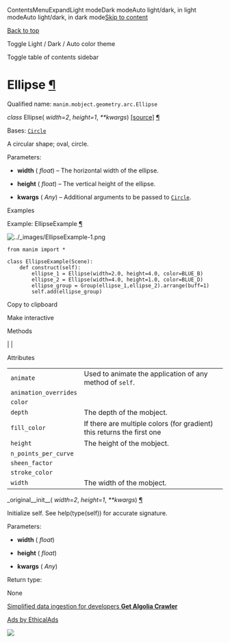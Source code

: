 ContentsMenuExpandLight modeDark modeAuto light/dark, in light modeAuto light/dark, in dark mode[Skip to content](https://docs.manim.community/en/stable/reference/manim.mobject.geometry.arc.Ellipse.html#furo-main-content)

[Back to top](https://docs.manim.community/en/stable/reference/manim.mobject.geometry.arc.Ellipse.html#)

Toggle Light / Dark / Auto color theme

Toggle table of contents sidebar

# Ellipse [¶](https://docs.manim.community/en/stable/reference/manim.mobject.geometry.arc.Ellipse.html\#ellipse "Link to this heading")

Qualified name: `manim.mobject.geometry.arc.Ellipse`

_class_ Ellipse( _width=2_, _height=1_, _\*\*kwargs_) [\[source\]](https://docs.manim.community/en/stable/_modules/manim/mobject/geometry/arc.html#Ellipse) [¶](https://docs.manim.community/en/stable/reference/manim.mobject.geometry.arc.Ellipse.html#manim.mobject.geometry.arc.Ellipse "Link to this definition")

Bases: [`Circle`](https://docs.manim.community/en/stable/reference/manim.mobject.geometry.arc.Circle.html#manim.mobject.geometry.arc.Circle "manim.mobject.geometry.arc.Circle")

A circular shape; oval, circle.

Parameters:

- **width** ( _float_) – The horizontal width of the ellipse.

- **height** ( _float_) – The vertical height of the ellipse.

- **kwargs** ( _Any_) – Additional arguments to be passed to [`Circle`](https://docs.manim.community/en/stable/reference/manim.mobject.geometry.arc.Circle.html#manim.mobject.geometry.arc.Circle "manim.mobject.geometry.arc.Circle").


Examples

Example: EllipseExample [¶](https://docs.manim.community/en/stable/reference/manim.mobject.geometry.arc.Ellipse.html#ellipseexample)

![../_images/EllipseExample-1.png](https://docs.manim.community/en/stable/_images/EllipseExample-1.png)

```
from manim import *

class EllipseExample(Scene):
    def construct(self):
        ellipse_1 = Ellipse(width=2.0, height=4.0, color=BLUE_B)
        ellipse_2 = Ellipse(width=4.0, height=1.0, color=BLUE_D)
        ellipse_group = Group(ellipse_1,ellipse_2).arrange(buff=1)
        self.add(ellipse_group)

```

Copy to clipboard

Make interactive

Methods

|
|

Attributes

|     |     |
| --- | --- |
| `animate` | Used to animate the application of any method of `self`. |
| `animation_overrides` |  |
| `color` |  |
| `depth` | The depth of the mobject. |
| `fill_color` | If there are multiple colors (for gradient) this returns the first one |
| `height` | The height of the mobject. |
| `n_points_per_curve` |  |
| `sheen_factor` |  |
| `stroke_color` |  |
| `width` | The width of the mobject. |

\_original\_\_init\_\_( _width=2_, _height=1_, _\*\*kwargs_) [¶](https://docs.manim.community/en/stable/reference/manim.mobject.geometry.arc.Ellipse.html#manim.mobject.geometry.arc.Ellipse._original__init__ "Link to this definition")

Initialize self. See help(type(self)) for accurate signature.

Parameters:

- **width** ( _float_)

- **height** ( _float_)

- **kwargs** ( _Any_)


Return type:

None

[Simplified data ingestion for developers **Get Algolia Crawler**](https://server.ethicalads.io/proxy/click/8327/019600e5-21ce-7fd1-b5c7-2f94b75f0bfa/)

[Ads by EthicalAds](https://www.ethicalads.io/advertisers/topics/frontend-web/?ref=ea-text)

![](https://server.ethicalads.io/proxy/view/8327/019600e5-21ce-7fd1-b5c7-2f94b75f0bfa/)